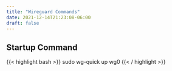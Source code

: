 ```yaml
---
title: "Wireguard Commands"
date: 2021-12-14T21:23:08-06:00
draft: false
---
```


## Startup Command
{{< highlight bash >}}
sudo wg-quick up wg0
{{< / highlight >}}
